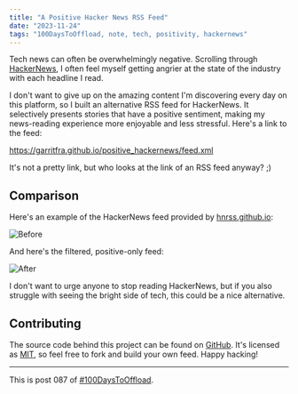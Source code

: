 ```yaml
---
title: "A Positive Hacker News RSS Feed"
date: "2023-11-24"
tags: "100DaysToOffload, note, tech, positivity, hackernews"
---
```


Tech news can often be overwhelmingly negative. Scrolling through [HackerNews](https://news.ycombinator.com), I often feel myself getting angrier at the state of the industry with each headline I read.

I don't want to give up on the amazing content I'm discovering every day on this platform, so I built an alternative RSS feed for HackerNews. It selectively presents stories that have a positive sentiment, making my news-reading experience more enjoyable and less stressful. Here's a link to the feed:

https://garritfra.github.io/positive_hackernews/feed.xml

It's not a pretty link, but who looks at the link of an RSS feed anyway? ;)

## Comparison

Here's an example of the HackerNews feed provided by [hnrss.github.io](https://hnrss.github.io/):

![Before](/assets/posts/2023-11-24-positive-hackernews/before.png)

And here's the filtered, positive-only feed:

![After](/assets/posts/2023-11-24-positive-hackernews/after.png)

I don't want to urge anyone to stop reading HackerNews, but if you also struggle with seeing the bright side of tech, this could be a nice alternative.

## Contributing

The source code behind this project can be found on [GitHub](https://github.com/garritfra/positive_hackernews). It's licensed as [MIT](https://github.com/garritfra/positive_hackernews/blob/main/LICENSE), so feel free to fork and build your own feed. Happy hacking!

---

This is post 087 of [#100DaysToOffload](https://100daystooffload.com/).
